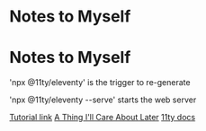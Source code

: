 # Notes to Myself

# Notes to Myself

'npx @11ty/eleventy' is the trigger to re-generate

'npx @11ty/eleventy --serve' starts the web server

[Tutorial link](https://keepinguptodate.com/pages/2019/06/creating-blog-with-eleventy/)
[A Thing I'll Care About Later](https://www.rockyourcode.com/how-to-deploy-eleventy-to-github-pages-with-github-actions/)
[11ty docs](https://www.11ty.dev/docs/tutorials/)
